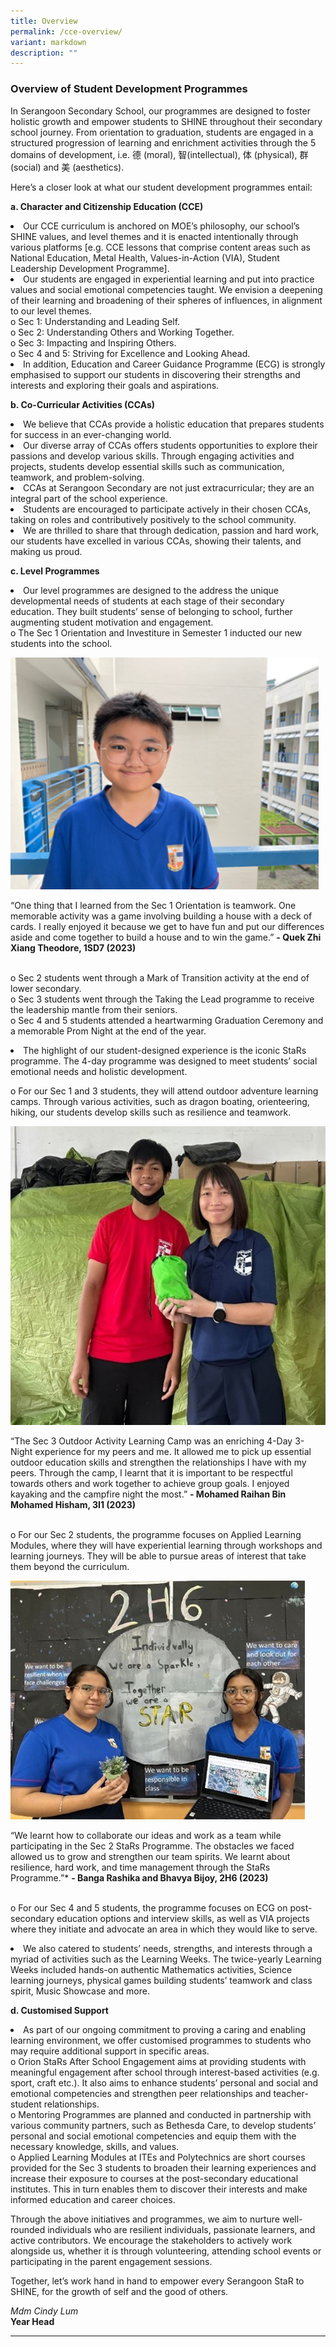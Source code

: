 ```yaml
---
title: Overview
permalink: /cce-overview/
variant: markdown
description: ""
---
```

### Overview of Student Development Programmes

In Serangoon Secondary School, our programmes are designed to foster holistic growth and empower students to SHINE throughout their secondary school journey. From orientation to graduation, students are engaged in a structured progression of learning and enrichment activities through the 5 domains of development, i.e. 德 (moral), 智(intellectual), 体 (physical), 群 (social) and 美 (aesthetics).

Here’s a closer look at what our student development programmes entail:

**a.	Character and Citizenship Education (CCE)**

<li>Our CCE curriculum is anchored on MOE’s philosophy, our school’s SHINE values, and level themes and it is enacted intentionally through various platforms [e.g. CCE lessons that comprise content areas such as National Education, Metal Health, Values-in-Action (VIA), Student Leadership Development Programme].
</li><li>Our students are engaged in experiential learning and put into practice values and social emotional competencies taught. We envision a deepening of their learning and broadening of their spheres of influences, in alignment to our level themes.
<br>o	Sec 1: Understanding and Leading Self. 
<br>o	Sec 2: Understanding Others and Working Together. 
<br>o	Sec 3: Impacting and Inspiring Others. 
<br>o	Sec 4 and 5: Striving for Excellence and Looking Ahead.
</li><li>In addition, Education and Career Guidance Programme (ECG) is strongly emphasised to support our students in discovering their strengths and interests and exploring their goals and aspirations. </li>

**b.	Co-Curricular Activities (CCAs)**

<li>We believe that CCAs provide a holistic education that prepares students for success in an ever-changing world. 
</li><li>Our diverse array of CCAs offers students opportunities to explore their passions and develop various skills. Through engaging activities and projects, students develop essential skills such as communication, teamwork, and problem-solving.
</li><li>CCAs at Serangoon Secondary are not just extracurricular; they are an integral part of the school experience.
</li><li>Students are encouraged to participate actively in their chosen CCAs, taking on roles and contributively positively to the school community.
</li><li>We are thrilled to share that through dedication, passion and hard work, our students have excelled in various CCAs, showing their talents, and making us proud.</li>

**c.	Level Programmes**

<li>Our level programmes are designed to the address the unique developmental needs of students at each stage of their secondary education. They built students’ sense of belonging to school, further augmenting student motivation and engagement. 
<br>o	The Sec 1 Orientation and Investiture in Semester 1 inducted our new students into the school.</li>

![](/images/Character%20and%20Citizenship%20Edu/cce_overview_1.png)

“One thing that I learned from the Sec 1 Orientation is teamwork. One memorable activity was a game involving building a house with a deck of cards. I really enjoyed it because we get to have fun and put our differences aside and come together to build a house and to win the game.” <b>- Quek Zhi Xiang Theodore, 1SD7 (2023)</b>

<br>o	Sec 2 students went through a Mark of Transition activity at the end of lower secondary. 
<br>o	Sec 3 students went through the Taking the Lead programme to receive the leadership mantle from their seniors. 
<br>o	Sec 4 and 5 students attended a heartwarming Graduation Ceremony and a memorable Prom Night at the end of the year.

<li>The highlight of our student-designed experience is the iconic StaRs programme. The 4-day programme was designed to meet students’ social emotional needs and holistic development.

o	For our Sec 1 and 3 students, they will attend outdoor adventure learning camps. Through various activities, such as dragon boating, orienteering, hiking, our students develop skills such as resilience and teamwork.</li>

![](/images/Character%20and%20Citizenship%20Edu/cce_overview_2.jpg)

“The Sec 3 Outdoor Activity Learning Camp was an enriching 4-Day 3-Night experience for my peers and me. It allowed me to pick up essential outdoor education skills and strengthen the relationships I have with my peers. Through the camp, I learnt that it is important to be respectful towards others and work together to achieve group goals. I enjoyed kayaking and the campfire night the most.” <b>- Mohamed Raihan Bin Mohamed Hisham, 3I1 (2023)</b>
	
<br>o	For our Sec 2 students, the programme focuses on Applied Learning Modules, where they will have experiential learning through workshops and learning journeys. They will be able to pursue areas of interest that take them beyond the curriculum.

![](/images/Character%20and%20Citizenship%20Edu/cce_overview_3.jpg)

“We learnt how to collaborate our ideas and work as a team while participating in the Sec 2 StaRs Programme. The obstacles we faced allowed us to grow and strengthen our team spirits. We learnt about resilience, hard work, and time management through the StaRs Programme.”* <b>- Banga Rashika and Bhavya Bijoy, 2H6 (2023)</b>

<br>o	For our Sec 4 and 5 students, the programme focuses on ECG on post-secondary education options and interview skills, as well as VIA projects where they initiate and advocate an area in which they would like to serve.

<li>We also catered to students’ needs, strengths, and interests through a myriad of activities such as the Learning Weeks. The twice-yearly Learning Weeks included hands-on authentic Mathematics activities, Science learning journeys, physical games building students’ teamwork and class spirit, Music Showcase and more.</li>

**d.	Customised Support** 

<li>As part of our ongoing commitment to proving a caring and enabling learning environment, we offer customised programmes to students who may require additional support in specific areas.
<br>o	Orion StaRs After School Engagement aims at providing students with meaningful engagement after school through interest-based activities (e.g. sport, craft etc.). It also aims to enhance students’ personal and social and emotional competencies and strengthen peer relationships and teacher-student relationships.
<br>o	Mentoring Programmes are planned and conducted in partnership with various community partners, such as Bethesda Care, to develop students’ personal and social emotional competencies and equip them with the necessary knowledge, skills, and values. 
<br>o	Applied Learning Modules at ITEs and Polytechnics are short courses provided for the Sec 3 students to broaden their learning experiences and increase their exposure to courses at the post-secondary educational institutes. This in turn enables them to discover their interests and make informed education and career choices.</li>

Through the above initiatives and programmes, we aim to nurture well-rounded individuals who are resilient individuals, passionate learners, and active contributors. We encourage the stakeholders to actively work alongside us, whether it is through volunteering, attending school events or participating in the parent engagement sessions.

Together, let’s work hand in hand to empower every Serangoon StaR to SHINE, for the growth of self and the good of others.

<i>Mdm Cindy Lum</i>
<br><b>Year Head</b>
<hr>